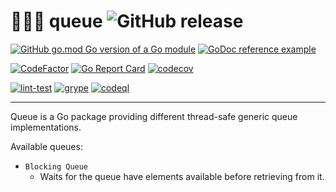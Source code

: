 # 🚶🚶🚶 queue ![GitHub release](https://img.shields.io/github/v/release/adrianbrad/queue)

[![GitHub go.mod Go version of a Go module](https://img.shields.io/github/go-mod/go-version/adrianbrad/queue)](https://github.com/adrianbrad/queue)
[![GoDoc reference example](https://img.shields.io/badge/godoc-reference-blue.svg)](https://godoc.org/adrianbrad/queue)

[![CodeFactor](https://www.codefactor.io/repository/github/adrianbrad/queue/badge)](https://www.codefactor.io/repository/github/adrianbrad/queue)
[![Go Report Card](https://goreportcard.com/badge/github.com/adrianbrad/queue)](https://goreportcard.com/report/github.com/adrianbrad/queue)
[![codecov](https://codecov.io/gh/adrianbrad/queue/branch/main/graph/badge.svg)](https://codecov.io/gh/adrianbrad/queue)

[![lint-test](https://github.com/adrianbrad/queue/workflows/lint-test/badge.svg)](https://github.com/adrianbrad/queue/actions?query=workflow%3Alint-test)
[![grype](https://github.com/adrianbrad/queue/workflows/grype/badge.svg)](https://github.com/adrianbrad/queue/actions?query=workflow%3Agrype)
[![codeql](https://github.com/adrianbrad/queue/workflows/CodeQL/badge.svg)](https://github.com/adrianbrad/queue/actions?query=workflow%3ACodeQL)

---

Queue is a Go package providing different thread-safe generic queue implementations.

Available queues:

- `Blocking Queue` 
  - Waits for the queue have elements available before retrieving from it.